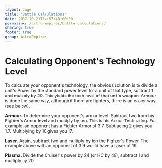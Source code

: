 ```yaml
---
layout: page
title: "Battle Calculations"
date: 2007-10-21T14:57:48+00:00
permalink: /astro-empires/battle-calculations/
sharing: true
footer: true
group: AstroEmpires
---
```



Calculating Opponent's Technology Level
=======================================

To calculate your opponent's technology, the obvious solution is to
divide a unit's Power by the standard power level for a unit of that
type, subtract 1 and multiply by 20. This yields the tech level of that
unit's weapon. Armour is done the same way, although if there are
fighters, there is an easier way (see below).

**Armour.** To determine your opponent's armor level. Subtract two
from his Fighter's Armor level and multiply by ten. This is his Armor
Tech rating. For example, an opponent has a Fighter Armor of 3.7.
Subtracing 2 gives you 1.7. Multiplying by 10 gives you 17.

**Laser.** Again, subtract two and multiply by ten the Fighter's
Power. The example above with an opponent of 3.9 would have a Laser of
19.

**Plasma.** Divide the Cruiser's power by 24 (or HC by 48), subtract 1
and multiply by 20.

